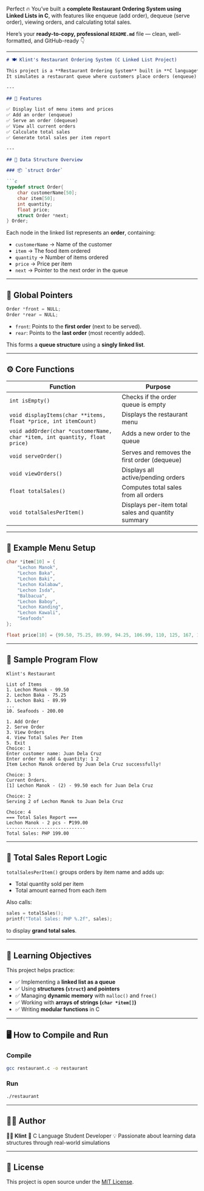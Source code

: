 Perfect 🔥 You’ve built a **complete Restaurant Ordering System using Linked Lists in C**, with features like enqueue (add order), dequeue (serve order), viewing orders, and calculating total sales.

Here’s your **ready-to-copy, professional `README.md`** file — clean, well-formatted, and GitHub-ready 👇

---

````markdown
# 🍽️ Klint's Restaurant Ordering System (C Linked List Project)

This project is a **Restaurant Ordering System** built in **C language**, using a **Linked List** to manage customer orders dynamically.  
It simulates a restaurant queue where customers place orders (enqueue) and are served in order (dequeue), following a **First-In, First-Out (FIFO)** system.

---

## 🧠 Features

✅ Display list of menu items and prices  
✅ Add an order (enqueue)  
✅ Serve an order (dequeue)  
✅ View all current orders  
✅ Calculate total sales  
✅ Generate total sales per item report  

---

## 🧩 Data Structure Overview

### 📦 `struct Order`

```c
typedef struct Order{
    char customerName[50];
    char item[50];
    int quantity;
    float price;
    struct Order *next;
} Order;
````

Each node in the linked list represents an **order**, containing:

* `customerName` → Name of the customer
* `item` → The food item ordered
* `quantity` → Number of items ordered
* `price` → Price per item
* `next` → Pointer to the next order in the queue

---

## 🧱 Global Pointers

```c
Order *front = NULL;
Order *rear = NULL;
```

* `front`: Points to the **first order** (next to be served).
* `rear`: Points to the **last order** (most recently added).

This forms a **queue structure** using a **singly linked list**.

---

## ⚙️ Core Functions

| Function                                                                   | Purpose                                            |
| -------------------------------------------------------------------------- | -------------------------------------------------- |
| `int isEmpty()`                                                            | Checks if the order queue is empty                 |
| `void displayItems(char **items, float *price, int itemCount)`             | Displays the restaurant menu                       |
| `void addOrder(char *customerName, char *item, int quantity, float price)` | Adds a new order to the queue                      |
| `void serveOrder()`                                                        | Serves and removes the first order (dequeue)       |
| `void viewOrders()`                                                        | Displays all active/pending orders                 |
| `float totalSales()`                                                       | Computes total sales from all orders               |
| `void totalSalesPerItem()`                                                 | Displays per-item total sales and quantity summary |

---

## 🍔 Example Menu Setup

```c
char *item[10] = {
    "Lechon Manok",
    "Lechon Baka",
    "Lechon Baki",
    "Lechon Kalabaw",
    "Lechon Isda",
    "Balbacua",
    "Lechon Baboy",
    "Lechon Kanding",
    "Lechon Kawali",
    "Seafoods"
};

float price[10] = {99.50, 75.25, 89.99, 94.25, 106.99, 110, 125, 167, 199.99, 200};
```

---

## 🧮 Sample Program Flow

```
Klint's Restaurant

List of Items
1. Lechon Manok - 99.50
2. Lechon Baka - 75.25
3. Lechon Baki - 89.99
...
10. Seafoods - 200.00

1. Add Order
2. Serve Order
3. View Orders
4. View Total Sales Per Item
5. Exit
Choice: 1
Enter customer name: Juan Dela Cruz
Enter order to add & quantity: 1 2
Item Lechon Manok ordered by Juan Dela Cruz successfully!

Choice: 3
Current Orders.
[1] Lechon Manok - (2) - 99.50 each for Juan Dela Cruz

Choice: 2
Serving 2 of Lechon Manok to Juan Dela Cruz

Choice: 4
=== Total Sales Report ===
Lechon Manok - 2 pcs - ₱199.00
-----------------------------
Total Sales: PHP 199.00
```

---

## 🧮 Total Sales Report Logic

`totalSalesPerItem()` groups orders by item name and adds up:

* Total quantity sold per item
* Total amount earned from each item

Also calls:

```c
sales = totalSales();
printf("Total Sales: PHP %.2f", sales);
```

to display **grand total sales**.

---

## 🧠 Learning Objectives

This project helps practice:

* ✅ Implementing a **linked list as a queue**
* ✅ Using **structures (`struct`) and pointers**
* ✅ Managing **dynamic memory** with `malloc()` and `free()`
* ✅ Working with **arrays of strings (`char *item[]`)**
* ✅ Writing **modular functions** in C

---

## 🖥️ How to Compile and Run

### Compile

```bash
gcc restaurant.c -o restaurant
```

### Run

```bash
./restaurant
```

---

## 🧑‍💻 Author

**👨‍💻 Klint**
📘 C Language Student Developer
💡 Passionate about learning data structures through real-world simulations

---

## 📜 License

This project is open source under the [MIT License](LICENSE).

